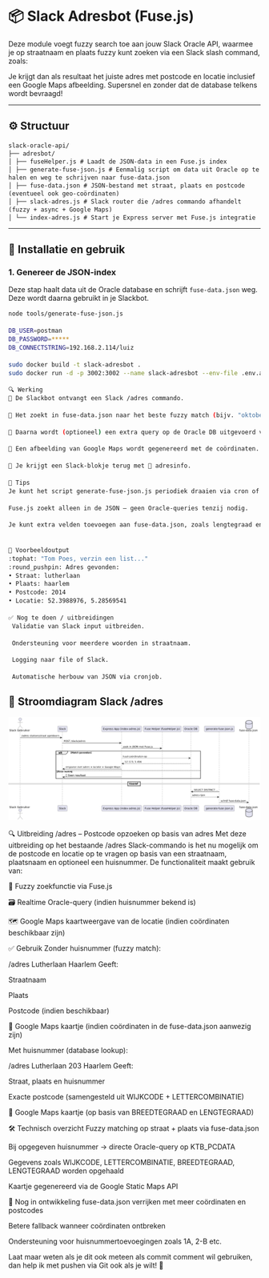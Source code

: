 # 📦 Slack Adresbot (Fuse.js)

Deze module voegt fuzzy search toe aan jouw Slack Oracle API, waarmee je op straatnaam en plaats fuzzy kunt zoeken via een Slack slash command, zoals:


Je krijgt dan als resultaat het juiste adres met postcode en locatie inclusief een Google Maps afbeelding. Supersnel en zonder dat de database telkens wordt bevraagd!

---

## ⚙️ Structuur

```plaintext
slack-oracle-api/
├── adresbot/
│ ├── fuseHelper.js # Laadt de JSON-data in een Fuse.js index
│ ├── generate-fuse-json.js # Eenmalig script om data uit Oracle op te halen en weg te schrijven naar fuse-data.json
│ ├── fuse-data.json # JSON-bestand met straat, plaats en postcode (eventueel ook geo-coördinaten)
│ ├── slack-adres.js # Slack router die /adres commando afhandelt (fuzzy + async + Google Maps)
│ └── index-adres.js # Start je Express server met Fuse.js integratie

```

---

## 🚀 Installatie en gebruik

### 1. Genereer de JSON-index
Deze stap haalt data uit de Oracle database en schrijft `fuse-data.json` weg. Deze wordt daarna gebruikt in je Slackbot.

```bash
node tools/generate-fuse-json.js

DB_USER=postman
DB_PASSWORD=*****
DB_CONNECTSTRING=192.168.2.114/luiz

sudo docker build -t slack-adresbot .
sudo docker run -d -p 3002:3002 --name slack-adresbot --env-file .env.adres slack-adresbot

🔍 Werking
🔹 De Slackbot ontvangt een Slack /adres commando.

🔹 Het zoekt in fuse-data.json naar het beste fuzzy match (bijv. "oktoberstr almere").

🔹 Daarna wordt (optioneel) een extra query op de Oracle DB uitgevoerd voor de coördinaten.

🔹 Een afbeelding van Google Maps wordt gegenereerd met de coördinaten.

🔹 Je krijgt een Slack-blokje terug met 📍 adresinfo.

🧠 Tips
Je kunt het script generate-fuse-json.js periodiek draaien via cron of handmatig na updates in de database.

Fuse.js zoekt alleen in de JSON – geen Oracle-queries tenzij nodig.

Je kunt extra velden toevoegen aan fuse-data.json, zoals lengtegraad en breedtegraad.


📎 Voorbeeldoutput
:tophat: "Tom Poes, verzin een list..."
:round_pushpin: Adres gevonden:
• Straat: lutherlaan
• Plaats: haarlem
• Postcode: 2014
• Locatie: 52.3988976, 5.28569541

✅ Nog te doen / uitbreidingen
 Validatie van Slack input uitbreiden.

 Ondersteuning voor meerdere woorden in straatnaam.

 Logging naar file of Slack.

 Automatische herbouw van JSON via cronjob.
```
## 🔄 Stroomdiagram Slack /adres

![Slack adres flow](docs/Fuse_Adres.png)


🔍 Uitbreiding /adres – Postcode opzoeken op basis van adres
Met deze uitbreiding op het bestaande /adres Slack-commando is het nu mogelijk om de postcode en locatie op te vragen op basis van een straatnaam, plaatsnaam en optioneel een huisnummer. De functionaliteit maakt gebruik van:

🔎 Fuzzy zoekfunctie via Fuse.js

🗃️ Realtime Oracle-query (indien huisnummer bekend is)

🗺️ Google Maps kaartweergave van de locatie (indien coördinaten beschikbaar zijn)

✅ Gebruik
Zonder huisnummer (fuzzy match):

/adres Lutherlaan Haarlem
Geeft:

Straatnaam

Plaats

Postcode (indien beschikbaar)

📍 Google Maps kaartje (indien coördinaten in de fuse-data.json aanwezig zijn)

Met huisnummer (database lookup):

/adres Lutherlaan 203 Haarlem
Geeft:

Straat, plaats en huisnummer

Exacte postcode (samengesteld uit WIJKCODE + LETTERCOMBINATIE)

📍 Google Maps kaartje (op basis van BREEDTEGRAAD en LENGTEGRAAD)

🛠️ Technisch overzicht
Fuzzy matching op straat + plaats via fuse-data.json

Bij opgegeven huisnummer → directe Oracle-query op KTB_PCDATA

Gegevens zoals WIJKCODE, LETTERCOMBINATIE, BREEDTEGRAAD, LENGTEGRAAD worden opgehaald

Kaartje gegenereerd via de Google Static Maps API

🔧 Nog in ontwikkeling
 fuse-data.json verrijken met meer coördinaten en postcodes

 Betere fallback wanneer coördinaten ontbreken

 Ondersteuning voor huisnummertoevoegingen zoals 1A, 2-B etc.

Laat maar weten als je dit ook meteen als commit comment wil gebruiken, dan help ik met pushen via Git ook als je wilt! 💪
